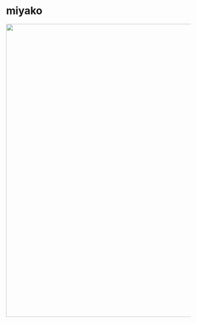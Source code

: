 # miyako<!DOCTYPE html>
<html lang="ja">
    <head>
        <meta charset="utf-8">
        <title>画像変更サンプルページ</title>
    </head>
    <body>
        <div style="text-align: center;">
            <img id="img" src="./image1.png" height="800px" width="595px" onClick="changeImage()">
        </div>
        <script>
            let i = 1;
            let intervalId;
            let image = document.getElementById('img');
            const images = ["./image1.png","./image2.png","./img20220905_11072033.png",
                "./img20220905_11094933.png","./img20220905_11122057.png","./img20220905_11154135.png",
                "./img20220905_11182928.png","./img20220905_11211680.png","./img20220905_11232120.png","./img20220908_09425704.png",];
            window.onload=function(){
                console.log("1枚目");
            }
            function changeImage(){
                if(image.style.opacity == ''){
                    image.style.opacity = 1;
                }
                let opacityInt = image.style.opacity * 100;
                //フェードアウトの処理（opacityを100ミリ秒ごとに0.1づつ減らす）
                let intervalId = setInterval( () => {
                    opacityInt = opacityInt - 10;
                    image.style.opacity = opacityInt / 100;

                    if(image.style.opacity <= 0){
                    clearInterval(intervalId);
                    //画像を交換
                    image.src=`${images[i]}`
                    console.log(`${i+i}枚目`)
                    opacityInt = image.style.opacity * 100;
                    //フェードインの処理（opacityを100ミリ秒ごとに0.1づつ増やす）
                    intervalId = setInterval( () => {
                        opacityInt = opacityInt + 10;
                        image.style.opacity = opacityInt / 100;
                        if(image.style.opacity >= 1){
                        clearInterval(intervalId);
                        }
                    }, 100);
                    }
                }, 100);
                i++;
                if(i==10)i=0;
            }
        </script>
    </body>
</html>
